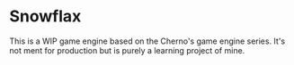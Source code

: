 # Snowflax
This is a WIP game engine based on the Cherno's game engine series.
It's not ment for production but is purely a learning project of mine.